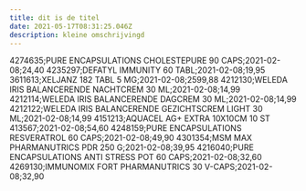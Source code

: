 ```yaml
---
title: dit is de titel
date: 2021-05-17T08:31:25.046Z
description: kleine omschrijvingd
---
```

4274635;PURE ENCAPSULATIONS CHOLESTEPURE 90 CAPS;2021-02-08;24,40
4235297;DEFATYL IMMUNITY 60 TABL;2021-02-08;19,95
3611613;XELJANZ 182 TABL 5 MG;2021-02-08;2599,88
4212130;WELEDA IRIS BALANCERENDE NACHTCREM 30 ML;2021-02-08;14,99
4212114;WELEDA IRIS BALANCERENDE DAGCREM 30 ML;2021-02-08;14,99
4212122;WELEDA IRIS BALANCERENDE GEZICHTSCREM LIGHT 30 ML;2021-02-08;14,99
4151213;AQUACEL AG+ EXTRA 10X10CM 10 ST 413567;2021-02-08;54,60
4248159;PURE ENCAPSULATIONS RESVERATROL 60 CAPS;2021-02-08;49,90
4301354;MSM MAX PHARMANUTRICS PDR 250 G;2021-02-08;39,95
4216040;PURE ENCAPSULATIONS ANTI STRESS POT 60 CAPS;2021-02-08;32,60
4269130;IMMUNOMIX FORT PHARMANUTRICS 30 V-CAPS;2021-02-08;32,90